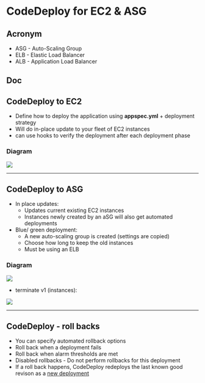# CodeDeploy for EC2 & ASG

## Acronym
* ASG - Auto-Scaling Group
* ELB - Elastic Load Balancer
* ALB - Application Load Balancer

## Doc

## CodeDeploy to EC2
* Define how to deploy the application using **appspec.yml** + deployment strategy
* Will do in-place update to your fleet of EC2 instances
* can use hooks to verify the deployment after each deployment phase 

### Diagram
[<img src="https://i.imgur.com/9EX7T9T.png">](https://i.imgur.com/9EX7T9T.png)

---

## CodeDeploy to ASG
* In place updates:
    * Updates current existing EC2 instances
    * Instances newly created by an aSG will also get automated deployments
* Blue/ green deployment:
    * A new auto-scaling group is created (settings are copied)
    * Choose how long to keep the old instances
    * Must be using an ELB
    
### Diagram
[<img src="https://i.imgur.com/nsBZOJC.png">](https://i.imgur.com/nsBZOJC.png)

* terminate v1 (instances):

[<img src="https://i.imgur.com/XxULwQG.png">](https://i.imgur.com/XxULwQG.png)

---

## CodeDeploy - roll backs
* You can specify automated rollback options
* Roll back when a deployment fails
* Roll back when alarm thresholds are met
* Disabled rollbacks - Do not perform rollbacks for this deployment
* If a roll back happens, CodeDeploy redeploys the last known good revison as a <ins>new deployment</ins>
